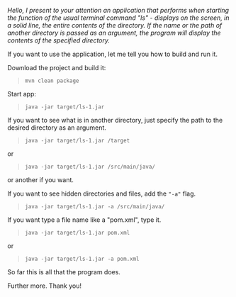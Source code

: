 <i>Hello, I present to your attention an application that performs when starting the function of the usual terminal command "ls" -
 displays on the screen, in a solid line, the entire contents of the directory. If the name or the path of another directory is passed as an argument, the program will display the contents of the specified directory.</i>
 
If you want to use the application, let me tell you how to build and run it.
 
Download the project and build it:

 
> `mvn clean package`

 
Start app: 
 
 > `java -jar target/ls-1.jar`
  

 
If you want to see what is in another directory, just specify the path to the desired directory as an argument.
 
 > `java -jar target/ls-1.jar /target`
  
  or
 
 > `java -jar target/ls-1.jar /src/main/java/`
 
or another if you want.
 
 
If you want to see hidden directories and files, add the  `"-a"` flag.
  
 > `java -jar target/ls-1.jar -a /src/main/java/`
 
 
If you want type a file name like a "pom.xml", type it.

> `java -jar target/ls-1.jar pom.xml`

or

> `java -jar target/ls-1.jar -a pom.xml`

So far this is all that the program does. 
 
Further more.
Thank you!
